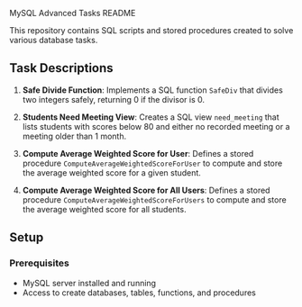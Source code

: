 MySQL Advanced Tasks README

This repository contains SQL scripts and stored procedures created to solve various database tasks.

## Task Descriptions

1. **Safe Divide Function**: Implements a SQL function `SafeDiv` that divides two integers safely, returning 0 if the divisor is 0.
   
2. **Students Need Meeting View**: Creates a SQL view `need_meeting` that lists students with scores below 80 and either no recorded meeting or a meeting older than 1 month.
   
3. **Compute Average Weighted Score for User**: Defines a stored procedure `ComputeAverageWeightedScoreForUser` to compute and store the average weighted score for a given student.
   
4. **Compute Average Weighted Score for All Users**: Defines a stored procedure `ComputeAverageWeightedScoreForUsers` to compute and store the average weighted score for all students.

## Setup

### Prerequisites

- MySQL server installed and running
- Access to create databases, tables, functions, and procedures
